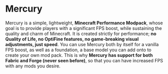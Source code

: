 # **Mercury**
Mercury is a simple, lightweight, **Minecraft Performance Modpack**, whose goal is to provide players with a significant FPS boost, while sustaining the quality and charm of Minecraft. It is created strictly for performance; **no Quality of Life, no OptiFine features, no game-breaking visual adjustments, just speed**. You can use Mercury both by itself for a vanilla FPS boost, as well as a foundation, a base model you can add onto to create your own mod pack. This is why **Mercury has support for both Fabric and Forge (never seen before)**, so that you can have increased FPS with any mods you desire.
